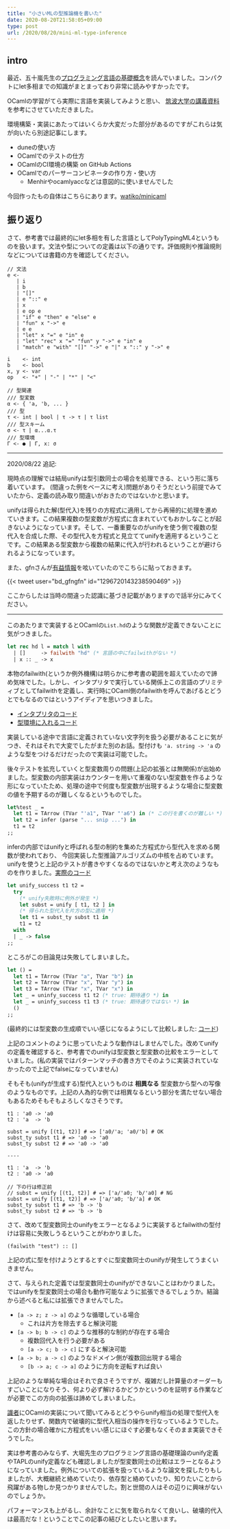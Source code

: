 ```yaml
---
title: "小さいMLの型推論機を書いた"
date: 2020-08-20T21:58:05+09:00
type: post
url: /2020/08/20/mini-ml-type-inference
---
```


## intro

最近、五十嵐先生の[プログラミング言語の基礎概念](https://www.saiensu.co.jp/search/?isbn=978-4-7819-1285-1&y=2011)を読んでいました。コンパクトにlet多相までの知識がまとまっており非常に読みやすかったです。

OCamlの学習がてら実際に言語を実装してみようと思い、 [筑波大学の講義資料](http://logic.cs.tsukuba.ac.jp/jikken/index.html)を参考にさせていただきました。

環境構築・実装にあたってはいくらか大変だった部分があるのですがこれらは気が向いたら別途記事にします。

- duneの使い方
- OCamlでのテストの仕方
- OCamlのCI環境の構築 on GitHub Actions
- OCamlでのパーサーコンビネータの作り方・使い方
  - Menhirやocamlyaccなどは意図的に使いませんでした

今回作ったもの自体はこちらにあります。[watiko/minicaml](https://github.com/watiko/minicaml)

<!--more-->

## 振り返り

さて、参考書では最終的にlet多相を有した言語としてPolyTypingML4というものを扱います。文法や型についての定義は以下の通りです。評価規則や推論規則などについては書籍の方を確認してください。

```
// 文法
e <- 
   | i
   | b
   | "[]"
   | e "::" e
   | x
   | e op e
   | "if" e "then" e "else" e
   | "fun" x "->" e
   | e e
   | "let" x "=" e "in" e
   | "let" "rec" x "=" "fun" y "->" e "in" e
   | "match" e "with" "[]" "->" e "|" x "::" y "->" e

i    <- int
b    <- bool
x, y <- var
op   <- "+" | "-" | "*" | "<"

// 型関連
/// 型変数
α <- { 'a, 'b, ... }
/// 型
τ <- int | bool | τ -> τ | τ list
/// 型スキーム
σ <- τ | α...α.τ
/// 型環境
Γ <- ● | Γ, x: σ
```

---

2020/08/22 追記:

現時点の理解では結局unifyは型引数同士の場合を処理できる、という形に落ち着いています。
(間違った例をベースに考え)問題がありそうだという前提でみていたから、定義の読み取り間違いがおきたのではないかと思います。

unifyは得られた解(型代入)を残りの方程式に適用してから再帰的に処理を進めていきます。この結果複数の型変数が方程式に含まれていてもおかしなことが起きないようになっています。そして、一番重要なのがunifyを使う側で複数の型代入を合成した際、その型代入を方程式と見立ててunifyを適用するということです。この結果ある型変数から複数の結果に代入が行われるということが避けられるようになっています。

また、gfnさんが[有益情報](https://twitter.com/bd_gfngfn/status/1296720143238590469)を呟いていたのでこちらに貼っておきます。

{{< tweet user="bd_gfngfn" id="1296720143238590469" >}}

ここからしたは当時の間違った認識に基づき記載がありますので話半分にみてください。

---

このあたりまで実装するとOCamlの`List.hd`のような関数が定義できないことに気がつきました。

```ocaml
let rec hd l = match l with
  | []     -> failwith "hd" (* 言語の中にfailwithがない *)
  | x :: _ -> x
```

本物のfailwith(というか例外機構)は明らかに参考書の範囲を超えていたので諦め気味でした。しかし、インタプリタで実行している関係上この言語のプリミティブとしてfailwithを定義し、実行時にOCaml側のfailwithを呼んであげるとどうとでもなるのではというアイディアを思いつきました。

- [インタプリタのコード](https://github.com/watiko/minicaml/blob/922b3f3aefd94b2cf464618b85242e6c960526da/lib/eval.ml#L101-L105)
- [型環境に入れるコード](https://github.com/watiko/minicaml/blob/922b3f3aefd94b2cf464618b85242e6c960526da/lib/type.ml#L90)

実装している途中で言語に定義されていない文字列を扱う必要があることに気がつき、それはそれで大変でしたがまた別のお話。型付けも `'a. string -> 'a` のような型をつけるだけだったので実装は可能でした。

後々テストを拡充していくと型変数周りの問題(上記の拡張とは無関係)が出始めました。型変数の内部実装はカウンターを用いて重複のない型変数を作るような形になっていたため、処理の途中で何度も型変数が出現するような場合に型変数の値を予期するのが難しくなるというものでした。

```ocaml
let%test _ =
  let t1 = TArrow (TVar "'a1", TVar "'a6") in (* この行を書くのが難しい *)
  let t2 = infer (parse "... snip ...") in
  t1 = t2
;;
```

inferの内部ではunifyと呼ばれる型の制約を集めた方程式から型代入を求める関数が使われており、
今回実装した型推論アルゴリズムの中核を占めています。unifyを使うと上記のテストが書きやすくなるのではないかと考え次のようなものを作りました。[実際のコード](https://github.com/watiko/minicaml/blob/922b3f3aefd94b2cf464618b85242e6c960526da/test/type.ml#L6-L14)

```ocaml
let unify_success t1 t2 =
  try
    (* unify失敗時に例外が発生 *)
    let subst = unify [ t1, t2 ] in
    (* 得られた型代入を片方の型に適用 *)
    let t1 = subst_ty subst t1 in
    t1 = t2
  with
  | _ -> false
;;
```

ところがこの目論見は失敗してしまいました。

```ocaml
let () =
  let t1 = TArrow (TVar "a", TVar "b") in
  let t2 = TArrow (TVar "x", TVar "y") in
  let t3 = TArrow (TVar "x", TVar "x") in
  let _ = uninfy_success t1 t2 (* true: 期待通り *) in
  let _ = uninfy_success t1 t3 (* true: 期待通りではない *) in
  ()
;;
```

(最終的には型変数の生成順でいい感じになるようにして比較しました: [コード](https://github.com/watiko/minicaml/blob/0a31711a9256999f010e9551b582b7ac4623ab07/test/type.ml#L6-L22))

上記のコメントのように思っていたような動作はしませんでした。改めてunifyの定義を確認すると、参考書でのunifyは型変数と型変数の比較をエラーとしていました。(私の実装ではパターンマッチの書き方でそのように実装されていなかったので上記でfalseになっていません)

そもそも(unifyが生成する)型代入というものは **相異なる** 型変数から型への写像のようなものです。上記の人為的な例では相異なるという部分を満たせない場合もあるためそもそもよろしくなさそうです。

```
t1 : 'a0 -> 'a0
t2 : 'a  -> 'b

subst = unify [(t1, t2)] # => ['a0/'a; 'a0/'b] # OK
subst_ty subst t1 # => 'a0 -> 'a0
subst_ty subst t2 # => 'a0 -> 'a0

----

t1 : 'a  -> 'b
t2 : 'a0 -> 'a0

// 下の行は修正前
// subst = unify [(t1, t2)] # => ['a/'a0; 'b/'a0] # NG
subst = unify [(t1, t2)] # => ['a/'a0; 'b/'a] # OK
subst_ty subst t1 # => 'b -> 'b
subst_ty subst t2 # => 'b -> 'b
```

さて、改めて型変数同士のunifyをエラーとなるように実装するとfailwithの型付けは容易に失敗しうるということがわかりました。

`(failwith "test") :: []`

上記の式に型を付けようとするとすぐに型変数同士のunifyが発生してうまくいきません。

さて、与えられた定義では型変数同士のunifyができないことはわかりました。ではunifyを型変数同士の場合も動作可能なように拡張できるでしょうか。結論から述べると私には拡張できませんでした。

- `[a -> z; z -> a]` のような循環している場合
  - これは片方を除去すると解決可能
- `[a -> b; b -> c]` のような推移的な制約が存在する場合
  - 複数回代入を行う必要がある
  - `[a -> c; b -> c]` にすると解決可能
- `[a -> b; a -> c]` のようなドメイン側が複数回出現する場合
  - `[b -> a; c -> a]` のように方向を逆転すれば良い

上記のような単純な場合はそれで良さそうですが、複雑だし計算量のオーダーもすごいことになりそう、何より必ず解けるかどうかというのを証明する作業などが必要でこの方向の拡張は諦めてしまいました。

[識者](https://twitter.com/no_maddo)にOCamlの実装について聞いてみるとどうやらunify相当の処理で型代入を返したりせず、関数内で破壊的に型代入相当の操作を行なっているようでした。この方針の場合確かに方程式をいい感じにほぐす必要もなくそのまま実装できそうでした。

実は参考書のみならず、大堀先生のプログラミング言語の基礎理論のunify定義やTAPLのunify定義なども確認しましたが型変数同士の比較はエラーとなるようになっていました。例外についての拡張を扱っているような論文を探したりもしましたが、大概継続と絡めていたり、依存型と絡めていたり、知りたいことから飛躍がある物しか見つかりませんでした。割と世間の人はその辺りに興味がないのでしょうか。

パフォーマンスも上がるし、余計なことに気を取られなくて良いし、破壊的代入は最高だな！ということでこの記事の結びとしたいと思います。

